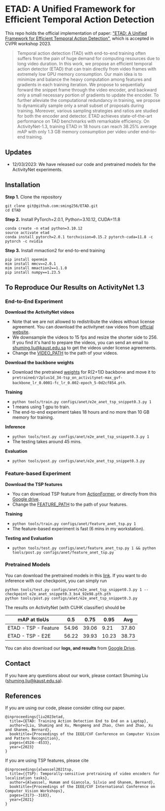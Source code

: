 # ETAD: A Unified Framework for Efficient Temporal Action Detection
This repo holds the official implementation of paper: 
["ETAD: A Unified Framework for Efficient Temporal Action Detection"](https://openaccess.thecvf.com/content/CVPR2023W/ECV/papers/Liu_ETAD_Training_Action_Detection_End_to_End_on_a_Laptop_CVPRW_2023_paper.pdf), which is accepted in CVPR workshop 2023.

> Temporal action detection (TAD) with end-to-end training often suffers from the pain of huge demand for computing resources due to long video duration. In this work, we propose an efficient temporal action detector (ETAD) that can train directly from video frames with extremely low GPU memory consumption. Our main idea is to minimize and balance the heavy computation among features and gradients in each training iteration. We propose to sequentially forward the snippet frame through the video encoder, and backward only a small necessary portion of gradients to update the encoder. To further alleviate the computational redundancy in training, we propose to dynamically sample only a small subset of proposals during training. Moreover, various sampling strategies and ratios are studied for both the encoder and detector. ETAD achieves state-of-the-art performance on TAD benchmarks with remarkable efficiency. On ActivityNet-1.3, training ETAD in 18 hours can reach 38.25% average mAP with only 1.3 GB memory consumption per video under end-to-end training.

## Updates
- 12/03/2023: We have released our code and pretrained models for the ActivityNet experiments.

## Installation

**Step 1.** Clone the repository
```
git clone git@github.com:sming256/ETAD.git
cd ETAD
```

**Step 2.** Install PyTorch=2.0.1, Python=3.10.12, CUDA=11.8

```
conda create -n etad python=3.10.12
source activate etad
conda install pytorch=2.0.1 torchvision=0.15.2 pytorch-cuda=11.8 -c pytorch -c nvidia
```

**Step 3.** Install mmaction2 for end-to-end training
```
pip install openmim
mim install mmcv==2.0.1
mim install mmaction2==1.1.0
pip install numpy==1.23.5
```

## To Reproduce Our Results on ActivityNet 1.3

### End-to-End Experiment

**Download the ActivityNet videos**
- Note that we are not allowed to redistribute the videos without license agreement. You can download the activitynet raw videos from [official website](https://docs.google.com/forms/d/e/1FAIpQLSeKaFq9ZfcmZ7W0B0PbEhfbTHY41GeEgwsa7WobJgGUhn4DTQ/viewform).
- We downsample the videos to 15 fps and resize the shorter side to 256. If you find it's hard to prepare the videos, you can send an email to shuming.liu@kaust.edu.sa to get the videos under license agreements.
- Change the [VIDEO_PATH](configs/anet/e2e_anet_tsp_snippet0.3.py#L26) to the path of your videos.

**Download the backbone weights**
- Download the pretrained [weights](https://github.com/HumamAlwassel/TSP/releases/download/model_weights/r2plus1d_34-tsp_on_activitynet-max_gvf-backbone_lr_0.0001-fc_lr_0.002-epoch_5-0d2cf854.pth) for R(2+1)D backbone and move it to `pretrained/r2plus1d_34-tsp_on_activitynet-max_gvf-backbone_lr_0.0001-fc_lr_0.002-epoch_5-0d2cf854.pth`.

**Training**
- `python tools/train.py configs/anet/e2e_anet_tsp_snippet0.3.py 1`
- 1 means using 1 gpu to train.
- The end-to-end experiment takes 18 hours and no more than 10 GB memory for training.
  
**Inference**
- `python tools/test.py configs/anet/e2e_anet_tsp_snippet0.3.py 1`
- The testing takes around 45 mins.

**Evaluation**
- `python tools/post.py configs/anet/e2e_anet_tsp_snippet0.3.py`

### Feature-based Experiment

**Download the TSP features**
- You can download TSP feature from [ActionFormer](https://github.com/happyharrycn/actionformer_release#to-reproduce-our-results-on-activitynet-13), or directly from this [Google drive](https://drive.google.com/file/d/1VW8px1Nz9A17i0wMVUfxh6YsPCLVqL-S/view?usp=sharing).
- Change the [FEATURE_PATH]([configs/anet/feature_anet_tsp.py#L7) to the path of your features.

**Training**
- `python tools/train.py configs/anet/feature_anet_tsp.py 1`
- The feature-based experiment is fast (6 mins in my workstation).

**Testing and Evaluation**
- `python tools/test.py configs/anet/feature_anet_tsp.py 1 && python tools/post.py configs/anet/feature_anet_tsp.py`


### Pretrained Models
You can download the pretrained models in this [link](https://github.com/sming256/ETAD/releases/).
If you want to do inference with our checkpoint, you can simply run

```
python tools/test.py configs/anet/e2e_anet_tsp_snippet0.3.py 1 --checkpoint e2e_anet_snippet0.3_bs4_92e98.pth.pth
python tools/post.py configs/anet/e2e_anet_tsp_snippet0.3.py
```

The results on ActivityNet (with CUHK classifier) should be

| mAP at tIoUs         | 0.5   | 0.75  | 0.95  | Avg   |
| -------------------- | ----- | ----- | ----- | ----- |
| ETAD - TSP - Feature | 54.96 | 39.06 | 9.21  | 37.80 |
| ETAD - TSP - E2E     | 56.22 | 39.93 | 10.23 | 38.73 |

You can also download our **logs, and results** from [Google Drive](https://drive.google.com/drive/folders/1prknt8Ujsf_Wcpo6Z0ZU1NdXuEkK4d5j?usp=sharing). 


## Contact
If you have any questions about our work, please contact Shuming Liu (shuming.liu@kaust.edu.sa).

## References
If you are using our code, please consider citing our paper.
```
@inproceedings{liu2023etad,
  title={ETAD: Training Action Detection End to End on a Laptop},
  author={Liu, Shuming and Xu, Mengmeng and Zhao, Chen and Zhao, Xu and Ghanem, Bernard},
  booktitle={Proceedings of the IEEE/CVF Conference on Computer Vision and Pattern Recognition},
  pages={4524--4533},
  year={2023}
}
```

If you are using TSP features, please cite
```
@inproceedings{alwassel2021tsp,
  title={{TSP}: Temporally-sensitive pretraining of video encoders for localization tasks},
  author={Alwassel, Humam and Giancola, Silvio and Ghanem, Bernard},
  booktitle={Proceedings of the IEEE/CVF International Conference on Computer Vision Workshops},
  pages={3173--3183},
  year={2021}
}
```